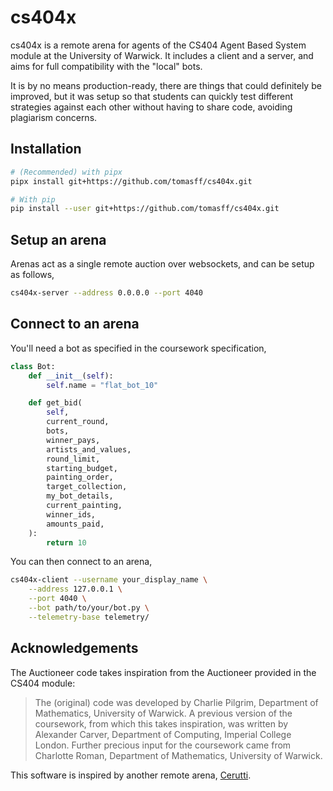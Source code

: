 # cs404x
cs404x is a remote arena for agents of the CS404 Agent Based System module
at the University of Warwick. It includes a client and a server, and aims
for full compatibility with the "local" bots.

It is by no means production-ready, there are things that could definitely be
improved, but it was setup so that students can quickly test different
strategies against each other without having to share code, avoiding plagiarism
concerns.

## Installation

```sh
# (Recommended) with pipx
pipx install git+https://github.com/tomasff/cs404x.git

# With pip
pip install --user git+https://github.com/tomasff/cs404x.git
```

## Setup an arena
Arenas act as a single remote auction over websockets, and can be setup as
follows,
```sh
cs404x-server --address 0.0.0.0 --port 4040
```

## Connect to an arena
You'll need a bot as specified in the coursework specification,
```python
class Bot:
    def __init__(self):
        self.name = "flat_bot_10"

    def get_bid(
        self,
        current_round,
        bots,
        winner_pays,
        artists_and_values,
        round_limit,
        starting_budget,
        painting_order,
        target_collection,
        my_bot_details,
        current_painting,
        winner_ids,
        amounts_paid,
    ):
        return 10
```

You can then connect to an arena,
```sh
cs404x-client --username your_display_name \
    --address 127.0.0.1 \
    --port 4040 \
    --bot path/to/your/bot.py \
    --telemetry-base telemetry/
```

## Acknowledgements
The Auctioneer code takes inspiration from the Auctioneer provided in the CS404
module:

>The (original) code was developed by Charlie Pilgrim, Department of Mathematics,
>University of Warwick. A previous version of the coursework, from which this
>takes inspiration, was written by Alexander Carver, Department of Computing,
>Imperial College London. Further precious input for the coursework came from
>Charlotte Roman, Department of Mathematics, University of Warwick.

This software is inspired by another remote arena, [Cerutti](https://github.com/alexander-jackson/cerutti).
